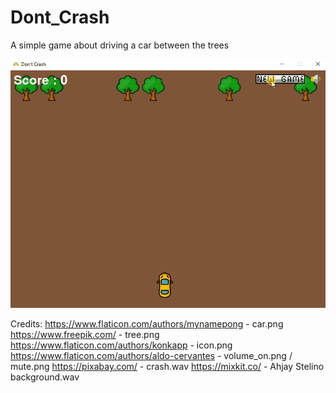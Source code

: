 # Dont_Crash
A simple game about driving a car between the trees

![](https://github.com/yordanfilipov/Dont_Crash/blob/master/dont_crash.gif)

Credits: 
https://www.flaticon.com/authors/mynamepong - car.png
https://www.freepik.com/ - tree.png
https://www.flaticon.com/authors/konkapp - icon.png
https://www.flaticon.com/authors/aldo-cervantes - volume_on.png / mute.png
https://pixabay.com/ - crash.wav
https://mixkit.co/ - Ahjay Stelino background.wav
